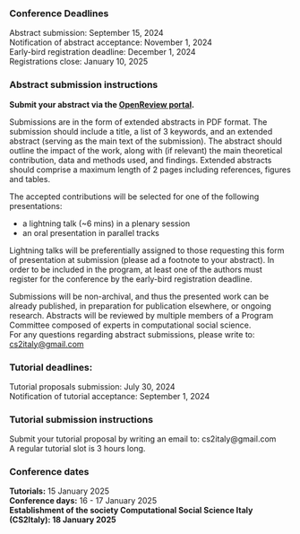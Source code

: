 <h3>Conference Deadlines</h3>
Abstract submission: September 15, 2024<br/>
Notification of abstract acceptance: November 1, 2024<br/>
Early-bird registration deadline: December 1, 2024<br/>
Registrations close: January 10, 2025<br/>

<h3>Abstract submission instructions</h3>
<b>Submit your abstract via the <a href="https://openreview.net/group?id=CS2Italy.org/2025/Conference">OpenReview portal</a>.</b><br/>

Submissions are in the form of extended abstracts in PDF format. The submission should include a title, a list of 3 keywords, and an extended abstract (serving as the main text of the submission). The abstract should outline the impact of the work, along with (if relevant) the main theoretical contribution, data and methods used, and findings. Extended abstracts should comprise a maximum length of 2 pages including references, figures and tables.

The accepted contributions will be selected for one of the following presentations:
* a lightning talk (~6 mins) in a plenary session
* an oral presentation in parallel tracks<br/>

Lightning talks will be preferentially assigned to those requesting this form of presentation at submission (please ad a footnote to your abstract). In order to be included in the program, at least one of the authors must register for the conference by the early-bird registration deadline.<br/>

Submissions will be non-archival, and thus the presented work can be already published, in preparation for publication elsewhere, or ongoing research. Abstracts will be reviewed by multiple members of a Program Committee composed of experts in computational social science.<br/>
For any questions regarding abstract submissions, please write to: cs2italy@gmail.com

<h3>Tutorial deadlines:</h3>
Tutorial proposals submission: July 30, 2024<br/>
Notification of tutorial acceptance: September 1, 2024<br/>

<h3>Tutorial submission instructions</h3>
Submit your tutorial proposal by writing an email to: cs2italy@gmail.com<br/>
A regular tutorial slot is 3 hours long. <br/>

<h3>Conference dates</h3>
<b>Tutorials:</b> 15 January 2025<br/>
<b>Conference days:</b> 16 - 17 January 2025<br/>
<b>Establishment of the society <b>Computational Social Science Italy (CS2Italy):</b> 18 January 2025
